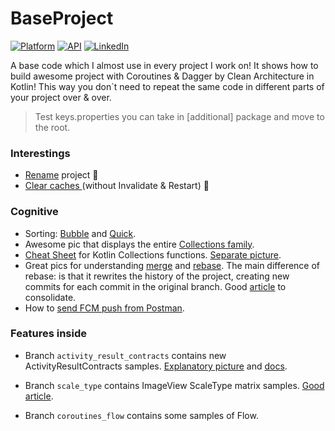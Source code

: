 

# BaseProject

[![Platform](https://img.shields.io/badge/platform-android-green.svg)](http://developer.android.com/index.html)
[![API](https://img.shields.io/badge/API-21%2B-brightgreen.svg?style=flat)](https://android-arsenal.com/api?level=21)
[![LinkedIn](https://img.shields.io/badge/LinkedIn-Alesh-blue)](https://www.linkedin.com/in/dmitry-aleshkov)

A base code which I almost use in every project I work on!
It shows how to build awesome project with Coroutines & Dagger by Clean Architecture in Kotlin!
This way you don`t need to repeat the same code in different parts of your project over & over.

> Test keys.properties you can take in [additional] package and move to the root.

### Interestings

* [Rename](https://gist.github.com/Alesh17/9c7dbbf0e894f601ac7a7af458ac7402) project 🤘
* [Clear caches ](https://gist.github.com/Alesh17/26e5eaffe0990798adc2bd2d8fe0ec7a) (without Invalidate & Restart) 🧹

### Cognitive

* Sorting: [Bubble](https://gist.github.com/Alesh17/2af261d7c3c629018f3503cdeca0f9c1) and [Quick](https://gist.github.com/Alesh17/a6cb93902a096c455a5475e88435daea).
* Awesome pic that displays the entire [Collections family](https://raw.githubusercontent.com/Alesh17/BaseProject/master/additional/collections.png).
* [Cheat Sheet](https://medium.com/mobile-app-development-publication/kotlin-collection-functions-cheat-sheet-975371a96c4b) for Kotlin Collections functions. [Separate picture](https://miro.medium.com/max/6192/1*K1BGRTUJ8eZTw5E1Qnv2pw.png).
* Great pics for understanding 
[merge](https://raw.githubusercontent.com/Alesh17/BaseProject/master/additional/git_merge.png) and 
[rebase](https://raw.githubusercontent.com/Alesh17/BaseProject/master/additional/git_rebase.png). 
The main difference of rebase: is that it rewrites the history of the project, creating new commits for each commit in the original branch.
Good [article](https://www.atlassian.com/ru/git/tutorials/merging-vs-rebasing) to consolidate.
* How to [send FCM push from Postman](https://medium.com/android-school/test-fcm-notification-with-postman-f91ba08aacc3).

### Features inside

* Branch `activity_result_contracts` contains new ActivityResultContracts samples. [Explanatory picture](https://miro.medium.com/max/1000/1*UJoM9lj5GYKaE4kt3hvV9Q.png) and [docs](https://developer.android.com/training/basics/intents/result).

* Branch `scale_type` contains ImageView ScaleType matrix samples. [Good article](https://medium.com/mobile-app-development-publication/android-matrix-scaletype-explained-4501f0796be8).

* Branch `coroutines_flow` contains some samples of Flow.
